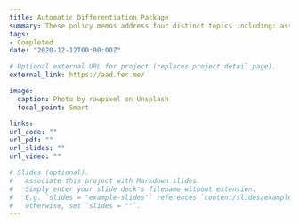 ```yaml
---
title: Automatic Differentiation Package
summary: These policy memos address four distinct topics including: assisting the National Parks Service in minimizing forest fires in the midsts of global warming, presenting the United States with strategies to rejoin the Iran Nuclear Deal, addressing COVID-19 in the early stages of the pandemic in Africa and Latin America from the perspective of the World Health Organization, and helping the state of Ohio address food insecurity.
tags:
- Completed
date: "2020-12-12T00:00:00Z"

# Optional external URL for project (replaces project detail page).
external_link: https://aad.fer.me/

image:
  caption: Photo by rawpixel on Unsplash
  focal_point: Smart

links:
url_code: ""
url_pdf: ""
url_slides: ""
url_video: ""

# Slides (optional).
#   Associate this project with Markdown slides.
#   Simply enter your slide deck's filename without extension.
#   E.g. `slides = "example-slides"` references `content/slides/example-slides.md`.
#   Otherwise, set `slides = ""`.
---
```

